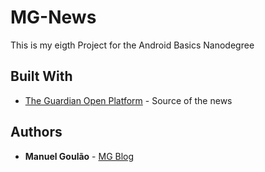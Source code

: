 # MG-News

This is my eigth Project for the Android Basics Nanodegree

## Built With

* [The Guardian Open Platform](http://open-platform.theguardian.com/documentation/) - Source of the news

## Authors

* **Manuel Goulão** - [MG Blog](https://mgoulao.github.io)
